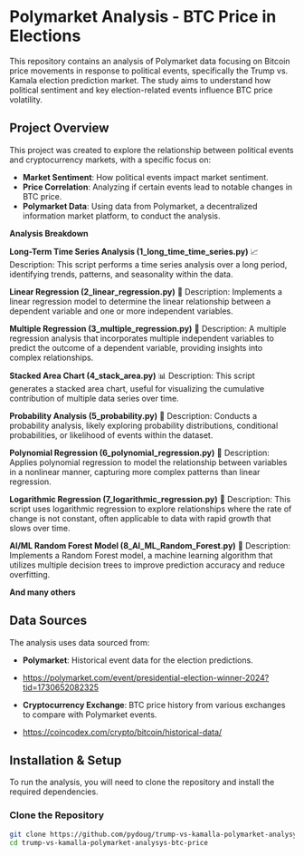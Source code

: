 # Polymarket Analysis - BTC Price in Elections

This repository contains an analysis of Polymarket data focusing on Bitcoin price movements in response to political events, specifically the Trump vs. Kamala election prediction market. The study aims to understand how political sentiment and key election-related events influence BTC price volatility.

## Project Overview

This project was created to explore the relationship between political events and cryptocurrency markets, with a specific focus on:

- **Market Sentiment**: How political events impact market sentiment.
- **Price Correlation**: Analyzing if certain events lead to notable changes in BTC price.
- **Polymarket Data**: Using data from Polymarket, a decentralized information market platform, to conduct the analysis.

**Analysis Breakdown**

**Long-Term Time Series Analysis (1_long_time_time_series.py)**
📈 Description: This script performs a time series analysis over a long period, identifying trends, patterns, and seasonality within the data.

**Linear Regression (2_linear_regression.py)**
🔹 Description: Implements a linear regression model to determine the linear relationship between a dependent variable and one or more independent variables.

**Multiple Regression (3_multiple_regression.py)**
🔹 Description: A multiple regression analysis that incorporates multiple independent variables to predict the outcome of a dependent variable, providing insights into complex relationships.

**Stacked Area Chart (4_stack_area.py)**
📊 Description: This script generates a stacked area chart, useful for visualizing the cumulative contribution of multiple data series over time.

**Probability Analysis (5_probability.py)**
🔹 Description: Conducts a probability analysis, likely exploring probability distributions, conditional probabilities, or likelihood of events within the dataset.

**Polynomial Regression (6_polynomial_regression.py)**
🔹 Description: Applies polynomial regression to model the relationship between variables in a nonlinear manner, capturing more complex patterns than linear regression.

**Logarithmic Regression (7_logarithmic_regression.py)**
🔹 Description: This script uses logarithmic regression to explore relationships where the rate of change is not constant, often applicable to data with rapid growth that slows over time.

**AI/ML Random Forest Model (8_AI_ML_Random_Forest.py)**
🌲 Description: Implements a Random Forest model, a machine learning algorithm that utilizes multiple decision trees to improve prediction accuracy and reduce overfitting.

**And many others**

## Data Sources

The analysis uses data sourced from:
- **Polymarket**: Historical event data for the election predictions.
- https://polymarket.com/event/presidential-election-winner-2024?tid=1730652082325
  
- **Cryptocurrency Exchange**: BTC price history from various exchanges to compare with Polymarket events.
- https://coincodex.com/crypto/bitcoin/historical-data/

## Installation & Setup

To run the analysis, you will need to clone the repository and install the required dependencies.

### Clone the Repository

```bash
git clone https://github.com/pydoug/trump-vs-kamalla-polymarket-analysys-btc-price
cd trump-vs-kamalla-polymarket-analysys-btc-price
